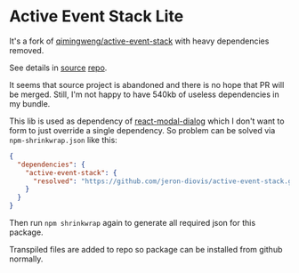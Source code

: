 # Active Event Stack Lite

It's a fork of [qimingweng/active-event-stack](https://github.com/qimingweng/active-event-stack) with heavy dependencies removed. 

See details in [source](https://github.com/qimingweng/active-event-stack/issues/1) [repo](https://github.com/qimingweng/active-event-stack/pull/2).

It seems that source project is abandoned and there is no hope that PR will be merged. Still, I'm not happy to have 540kb of useless dependencies in my bundle. 
 
This lib is used as dependency of [react-modal-dialog](https://github.com/qimingweng/react-modal-dialog) which I don't want to form to just override a single dependency.
So problem can be solved via `npm-shrinkwrap.json` like this:

```json
{
  "dependencies": {
    "active-event-stack": {
      "resolved": "https://github.com/jeron-diovis/active-event-stack.git#477edc54855e25b143edd4982a05781f721d5d15"
    }
  }
}
```

Then run `npm shrinkwrap` again to generate all required json for this package.

Transpiled files are added to repo so package can be installed from github normally.
